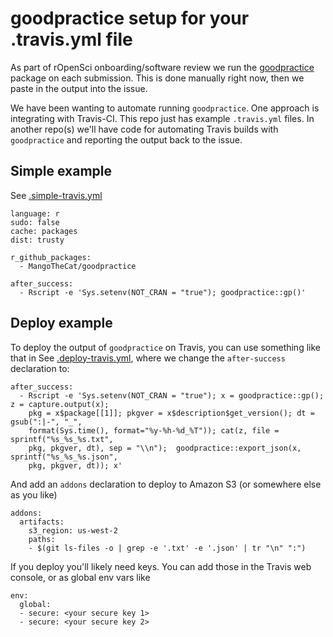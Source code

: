 goodpractice setup for your .travis.yml file
============================================

As part of rOpenSci onboarding/software review we run the [goodpractice][] package on each submission. This is done manually right now, then we paste in the output into the issue. 

We have been wanting to automate running `goodpractice`. One approach is integrating with Travis-CI. This repo just has example `.travis.yml` files. In another repo(s) we'll have code for automating Travis builds with `goodpractice` and reporting the output back to the issue. 

## Simple example

See [.simple-travis.yml](.simple-travis.yml)

```
language: r
sudo: false
cache: packages
dist: trusty

r_github_packages:
  - MangoTheCat/goodpractice

after_success:
  - Rscript -e 'Sys.setenv(NOT_CRAN = "true"); goodpractice::gp()'
```

## Deploy example

To deploy the output of `goodpractice` on Travis, you can use something like that in See [.deploy-travis.yml](.deploy-travis.yml), where we change the `after-success` declaration to:

```
after_success:
  - Rscript -e 'Sys.setenv(NOT_CRAN = "true"); x = goodpractice::gp(); z = capture.output(x);
    pkg = x$package[[1]]; pkgver = x$description$get_version(); dt = gsub(":|-", "_",
    format(Sys.time(), format="%y-%h-%d_%T")); cat(z, file = sprintf("%s_%s_%s.txt",
    pkg, pkgver, dt), sep = "\\n");  goodpractice::export_json(x, sprintf("%s_%s_%s.json",
    pkg, pkgver, dt)); x'
```

And add an `addons` declaration to deploy to Amazon S3 (or somewhere else as you like) 

```
addons:
  artifacts:
    s3_region: us-west-2
    paths:
    - $(git ls-files -o | grep -e '.txt' -e '.json' | tr "\n" ":")
```

If you deploy you'll likely need keys. You can add those in the Travis web console, or as global env vars like

```
env:
  global:
  - secure: <your secure key 1>
  - secure: <your secure key 2>
```


[goodpractice]: https://github.com/MangoTheCat/goodpractice
